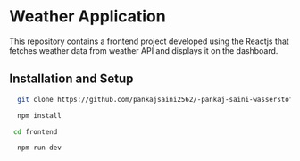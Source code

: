 
# Weather Application

This repository contains a frontend project developed using the Reactjs  that fetches  weather data from weather API and displays it on the dashboard.


## Installation and Setup



```bash
  git clone https://github.com/pankajsaini2562/-pankaj-saini-wasserstoff-FullstackInternTask.git
```
```bash
  npm install
```

```bash
 cd frontend
```
```bash
  npm run dev
```


